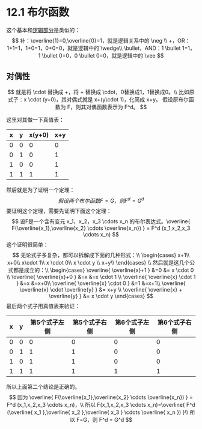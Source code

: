 # 12.1 布尔函数

这个基本和[逻辑部分](https://blog.csdn.net/YQXLLWY/article/details/111086941)是类似的：
$$
补：\overline{1}=0,\overline{0}=1，就是逻辑关系中的 \neg \\
+，OR：1+1=1，1+0=1，0+0=0，就是逻辑中的 \wedge\\
\bullet，AND：1 \bullet 1=1，1 \bullet 0=0，0 \bullet 0=0，就是逻辑中的 \vee
$$

## 对偶性

$$
就是将 \cdot 替换成 +，将 + 替换成 \cdot，0替换成1，1替换成0。\\
比如原式子：x \cdot (y+0)，其对偶式就是 x+(y\cdot 1)，化简成 x+y。
假设原布尔函数为 F，则其对偶函数表示为 F^d。
$$

这里对其做一下真值表：

| x    | y    | x(y+0) | x+y  |
| ---- | ---- | ------ | ---- |
| 0    | 0    | 0      | 0    |
| 0    | 1    | 0      | 1    |
| 1    | 0    | 0      | 1    |
| 1    | 1    | 1      | 1    |

然后就是为了证明一个定理：
$$
假设两个布尔函数 F=G，则 F^d = G^d
$$
要证明这个定理，需要先证明下面这个定理：
$$
设F是一个含有变元 x_1，x_2，x_3 \cdots x_n 的布尔表达式。\overline{ F(\overline{x_1},\overline{x_2} \cdots \overline{x_n}) } = F^d (x_1,x_2,x_3 \cdots x_n)
$$
这个证明很简单：
$$
无论式子多复杂，都可以拆解成下面的几种形式：\\
\begin{cases}
x+1\\
x+0\\
x\cdot 1\\
x \cdot 0\\
x \cdot y \\
x+y\\
\end{cases}
\\
然后就是这几个公式都是成立的：\\
\begin{cases}
\overline{ \overline{x}+1 } &=0 &= x \cdot 0 \\
\overline{ \overline{x}+0 } &=x &=x \cdot 1 \\
\overline{ \overline{x} \cdot 1 } &=x &=x+0\\
\overline{ \overline{x} \cdot 0 } &=1 &=x+1\\
\overline{ \overline{x} \cdot \overline{y} } &= x+y \\
\overline{ \overline{x} + \overline{y} } &= x \cdot y
\end{cases}
$$
最后两个式子用真值表来验证：

| x    | y    | 第5个式子左侧 | 第5个式子右侧 | 第6个式子左侧 | 第6个式子右侧 |
| ---- | ---- | ------------- | ------------- | ------------- | ------------- |
| 0    | 0    | 0             | 0             | 0             | 0             |
| 0    | 1    | 1             | 1             | 0             | 0             |
| 1    | 0    | 1             | 1             | 0             | 0             |
| 1    | 1    | 1             | 1             | 1             | 1             |

所以上面第二个结论是正确的。
$$
因为 \overline{ F(\overline{x_1},\overline{x_2} \cdots \overline{x_n}) } = F^d (x_1,x_2,x_3 \cdots x_n)，\\
所以 F(x_1,x_2,x_3 \cdots x_n)=\overline{ F^d (\overline{ x_1 },\overline{ x_2 },\overline{ x_3 } \cdots \overline{ x_n }) }\\
所以 F=G，则 F^d = G^d
$$




